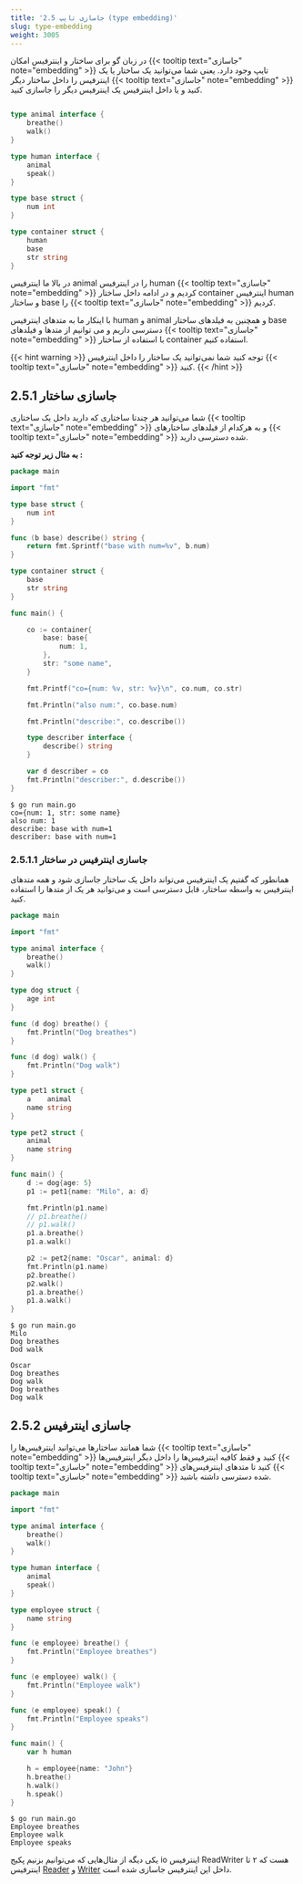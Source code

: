 ```yaml
---
title: '2.5 جاسازی تایپ (type embedding)'
slug: type-embedding
weight: 3005
---
```


در زبان گو برای ساختار و اینترفیس امکان {{< tooltip text="جاسازی" note="embedding" >}} تایپ وجود دارد. یعنی شما می‌توانید یک ساختار یا یک اینترفیس را داخل ساختار دیگر {{< tooltip text="جاسازی" note="embedding" >}} کنید و یا داخل اینترفیس یک اینترفیس دیگر را جاسازی کنید.

```go

type animal interface {
    breathe()
    walk()
}

type human interface {
    animal
    speak()
}

type base struct {
    num int
}

type container struct {
	human
    base
    str string
}
```

در بالا ما اینترفیس animal را در اینترفیس human {{< tooltip text="جاسازی" note="embedding" >}} کردیم و در ادامه داخل ساختار container اینترفیس human و ساختار base را {{< tooltip text="جاسازی" note="embedding" >}} کردیم.

با اینکار ما به متدهای اینترفیس human و animal و همچنین به فیلدهای ساختار base دسترسی داریم و می توانیم از متدها و فیلدهای {{< tooltip text="جاسازی" note="embedding" >}} با استفاده از ساختار container استفاده کنیم.


{{< hint warning >}}
توجه کنید شما نمی‌توانید یک ساختار را داخل اینترفیس {{< tooltip text="جاسازی" note="embedding" >}} کنید.
{{< /hint >}}


## 2.5.1 جاسازی ساختار

شما می‌توانید هر چندتا ساختاری که دارید داخل یک ساختاری {{< tooltip text="جاسازی" note="embedding" >}} و به هرکدام از فیلدهای ساختارهای {{< tooltip text="جاسازی" note="embedding" >}} شده دسترسی دارید.

**به مثال زیر توجه کنید :**

```go
package main

import "fmt"

type base struct {
    num int
}

func (b base) describe() string {
    return fmt.Sprintf("base with num=%v", b.num)
}

type container struct {
    base
    str string
}

func main() {

    co := container{
        base: base{
            num: 1,
        },
        str: "some name",
    }

    fmt.Printf("co={num: %v, str: %v}\n", co.num, co.str)

    fmt.Println("also num:", co.base.num)

    fmt.Println("describe:", co.describe())

    type describer interface {
        describe() string
    }

    var d describer = co
    fmt.Println("describer:", d.describe())
}
```

```shell
$ go run main.go
co={num: 1, str: some name}
also num: 1
describe: base with num=1
describer: base with num=1
```

### 2.5.1.1 جاسازی اینترفیس در ساختار

همانطور که گفتیم یک اینترفیس می‌‌تواند داخل یک ساختار جاسازی شود و همه متدهای اینترفیس به واسطه ساختار، قابل دسترسی است و می‌توانید هر یک از متدها را استفاده کنید.

```go
package main

import "fmt"

type animal interface {
    breathe()
    walk()
}

type dog struct {
    age int
}

func (d dog) breathe() {
    fmt.Println("Dog breathes")
}

func (d dog) walk() {
    fmt.Println("Dog walk")
}

type pet1 struct {
    a    animal
    name string
}

type pet2 struct {
    animal
    name string
}

func main() {
    d := dog{age: 5}
    p1 := pet1{name: "Milo", a: d}

    fmt.Println(p1.name)
    // p1.breathe()
    // p1.walk()
    p1.a.breathe()
    p1.a.walk()

    p2 := pet2{name: "Oscar", animal: d}
    fmt.Println(p1.name)
    p2.breathe()
    p2.walk()
    p1.a.breathe()
    p1.a.walk()
}
```

```shell
$ go run main.go
Milo
Dog breathes
Dod walk

Oscar
Dog breathes
Dog walk
Dog breathes
Dog walk
```

## 2.5.2 جاسازی اینترفیس 

شما همانند ساختارها می‌توانید اینترفیس‌ها را {{< tooltip text="جاسازی" note="embedding" >}} کنید و فقط کافیه اینترفیس‌ها را داخل دیگر اینترفیس‌ها {{< tooltip text="جاسازی" note="embedding" >}} کنید تا متدهای اینترفیس‌های {{< tooltip text="جاسازی" note="embedding" >}} شده دسترسی داشته باشید.

```go
package main

import "fmt"

type animal interface {
	breathe()
	walk()
}

type human interface {
	animal
	speak()
}

type employee struct {
	name string
}

func (e employee) breathe() {
	fmt.Println("Employee breathes")
}

func (e employee) walk() {
	fmt.Println("Employee walk")
}

func (e employee) speak() {
	fmt.Println("Employee speaks")
}

func main() {
	var h human

	h = employee{name: "John"}
	h.breathe()
	h.walk()
	h.speak()
}
```

```shell
$ go run main.go
Employee breathes
Employee walk
Employee speaks
```

یکی دیگه از مثال‌هایی که می‌توانیم بزنیم پکیج io اینترفیس ReadWriter هست که ۲ تا اینترفیس [Reader](https://golang.org/pkg/io/#Reader) و [Writer](https://golang.org/pkg/io/#Writer) داخل این اینترفیس جاسازی شده است.

